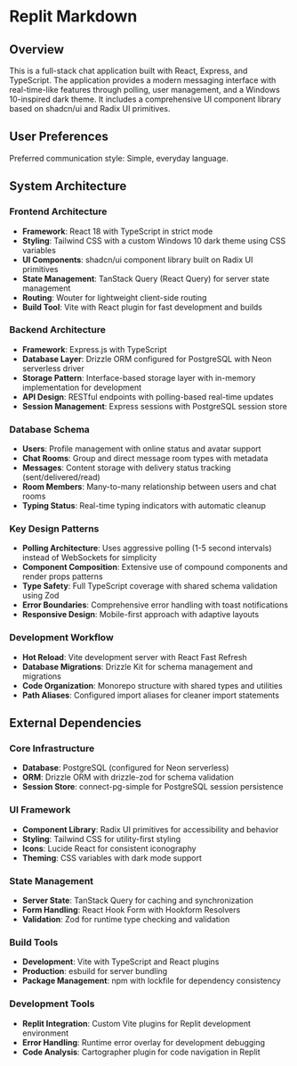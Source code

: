 # Replit Markdown

## Overview

This is a full-stack chat application built with React, Express, and TypeScript. The application provides a modern messaging interface with real-time-like features through polling, user management, and a Windows 10-inspired dark theme. It includes a comprehensive UI component library based on shadcn/ui and Radix UI primitives.

## User Preferences

Preferred communication style: Simple, everyday language.

## System Architecture

### Frontend Architecture
- **Framework**: React 18 with TypeScript in strict mode
- **Styling**: Tailwind CSS with a custom Windows 10 dark theme using CSS variables
- **UI Components**: shadcn/ui component library built on Radix UI primitives
- **State Management**: TanStack Query (React Query) for server state management
- **Routing**: Wouter for lightweight client-side routing
- **Build Tool**: Vite with React plugin for fast development and builds

### Backend Architecture
- **Framework**: Express.js with TypeScript
- **Database Layer**: Drizzle ORM configured for PostgreSQL with Neon serverless driver
- **Storage Pattern**: Interface-based storage layer with in-memory implementation for development
- **API Design**: RESTful endpoints with polling-based real-time updates
- **Session Management**: Express sessions with PostgreSQL session store

### Database Schema
- **Users**: Profile management with online status and avatar support
- **Chat Rooms**: Group and direct message room types with metadata
- **Messages**: Content storage with delivery status tracking (sent/delivered/read)
- **Room Members**: Many-to-many relationship between users and chat rooms
- **Typing Status**: Real-time typing indicators with automatic cleanup

### Key Design Patterns
- **Polling Architecture**: Uses aggressive polling (1-5 second intervals) instead of WebSockets for simplicity
- **Component Composition**: Extensive use of compound components and render props patterns
- **Type Safety**: Full TypeScript coverage with shared schema validation using Zod
- **Error Boundaries**: Comprehensive error handling with toast notifications
- **Responsive Design**: Mobile-first approach with adaptive layouts

### Development Workflow
- **Hot Reload**: Vite development server with React Fast Refresh
- **Database Migrations**: Drizzle Kit for schema management and migrations
- **Code Organization**: Monorepo structure with shared types and utilities
- **Path Aliases**: Configured import aliases for cleaner import statements

## External Dependencies

### Core Infrastructure
- **Database**: PostgreSQL (configured for Neon serverless)
- **ORM**: Drizzle ORM with drizzle-zod for schema validation
- **Session Store**: connect-pg-simple for PostgreSQL session persistence

### UI Framework
- **Component Library**: Radix UI primitives for accessibility and behavior
- **Styling**: Tailwind CSS for utility-first styling
- **Icons**: Lucide React for consistent iconography
- **Theming**: CSS variables with dark mode support

### State Management
- **Server State**: TanStack Query for caching and synchronization
- **Form Handling**: React Hook Form with Hookform Resolvers
- **Validation**: Zod for runtime type checking and validation

### Build Tools
- **Development**: Vite with TypeScript and React plugins
- **Production**: esbuild for server bundling
- **Package Management**: npm with lockfile for dependency consistency

### Development Tools
- **Replit Integration**: Custom Vite plugins for Replit development environment
- **Error Handling**: Runtime error overlay for development debugging
- **Code Analysis**: Cartographer plugin for code navigation in Replit